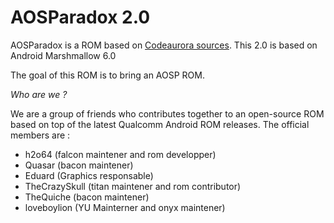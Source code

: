 AOSParadox 2.0
==============

AOSParadox is a ROM based on [Codeaurora sources](https://www.codeaurora.org/cgit/quic/la).
This 2.0 is based on Android Marshmallow 6.0 

The goal of this ROM is to bring an AOSP ROM.

*Who are we ?*

We are a group of friends who contributes together to an open-source ROM based on top of the latest Qualcomm Android ROM releases.
The official members are :
* h2o64 (falcon maintener and rom developper)
* Quasar (bacon maintener)
* Eduard (Graphics responsable)
* TheCrazySkull (titan maintener and rom contributor)
* TheQuiche (bacon maintener)
* loveboylion (YU Mainterner and onyx maintener)
